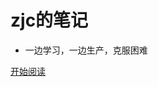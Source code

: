 <!-- _coverpage.md -->
<!-- ![logo](/images/thems/avater3.png) -->

#   zjc的笔记

-   一边学习，一边生产，克服困难

[开始阅读](README)


